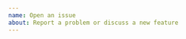 ```yaml
---
name: Open an issue
about: Report a problem or discuss a new feature
---
```


<!--
Thank you for taking the time to report an issue! We're glad to have you involved with aiomqtt.

If you're filing a bug report, please consider including the following information:

- The version of aiomqtt
- A minimal self-contained code snippet that reproduces the bug (you can use `test.mosquitto.org` for a publicly available MQTT broker)
- Possibly related issues
-->
